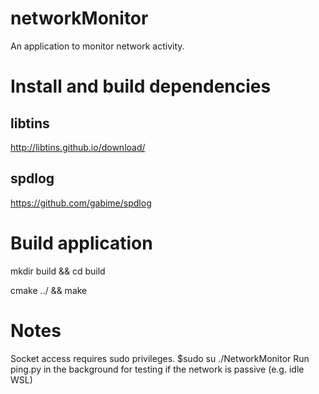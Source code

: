 # networkMonitor

An application to monitor network activity.

# Install and build dependencies

## libtins
http://libtins.github.io/download/

## spdlog
https://github.com/gabime/spdlog

# Build application

mkdir build && cd build

cmake ../ && make

# Notes 
Socket access requires sudo privileges. $sudo su ./NetworkMonitor 
Run ping.py in the background for testing if the network is passive (e.g. idle WSL)
